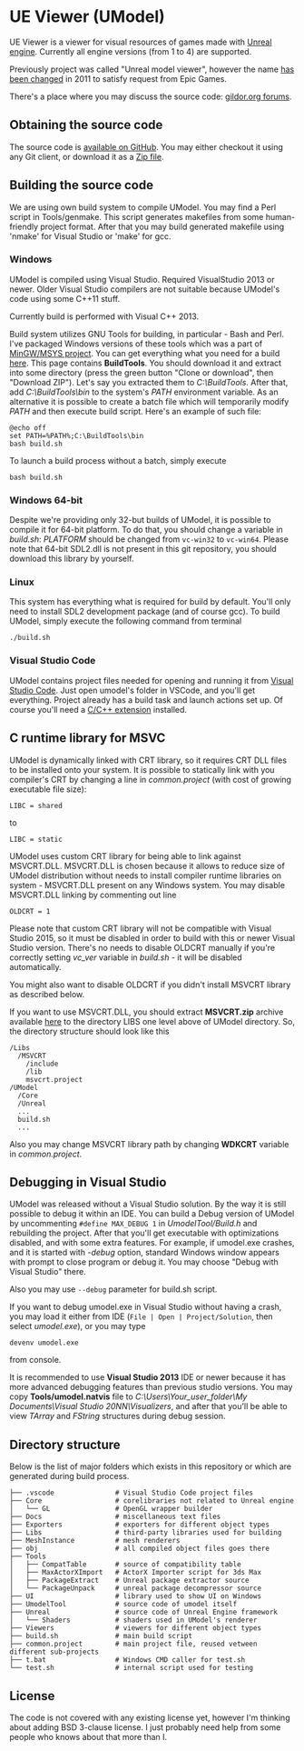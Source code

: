 UE Viewer (UModel)
==================

UE Viewer is a viewer for visual resources of games made with [Unreal engine](http://www.unrealengine.com/).
Currently all engine versions (from 1 to 4) are supported.

Previously project was called "Unreal model viewer", however the name
[has been changed](http://www.gildor.org/smf/index.php/topic,731.0.html) in 2011 to satisfy request
from Epic Games.

There's a place where you may discuss the source code:
[gildor.org forums](http://www.gildor.org/smf/index.php?board=37.0).


Obtaining the source code
-------------------------

The source code is [available on GitHub](https://github.com/gildor2/UModel). You may either checkout it
using any Git client, or download it as a [Zip file](https://github.com/gildor2/UModel/archive/master.zip).


Building the source code
------------------------

We are using own build system to compile UModel. You may find a Perl script in Tools/genmake. This script
generates makefiles from some human-friendly project format. After that you may build generated makefile
using 'nmake' for Visual Studio or 'make' for gcc.

### Windows

UModel is compiled using Visual Studio. Required VisualStudio 2013 or newer. Older Visual Studio compilers are
not suitable because UModel's code using some C++11 stuff.

Currently build is performed with Visual C++ 2013.

Build system utilizes GNU Tools for building, in particular - Bash and Perl. I've packaged Windows versions
of these tools which was a part of [MinGW/MSYS project](http://www.mingw.org/). You can get everything what you need
for a build [here](https://github.com/gildor2/BuildTools). This page contains **BuildTools**. You should
download it and extract into some directory (press the green button "Clone or download", then "Download ZIP"). Let's say you
extracted them to *C:\BuildTools*. After that, add *C:\BuildTools\bin* to the system's *PATH* environment variable. As an
alternative it is possible to create a batch file which will temporarily modify *PATH* and then execute build script.
Here's an example of such file:

    @echo off
    set PATH=%PATH%;C:\BuildTools\bin
    bash build.sh

To launch a build process without a batch, simply execute

    bash build.sh

### Windows 64-bit
Despite we're providing only 32-but builds of UModel, it is possible to compile it for 64-bit platform. To do that, you
should change a variable in *build.sh*: *PLATFORM* should be changed from `vc-win32` to `vc-win64`. Please note that
64-bit SDL2.dll is not present in this git repository, you should download this library by yourself.

### Linux

This system has everything what is required for build by default. You'll only need to install SDL2 development package
(and of course gcc). To build UModel, simply execute the following command from terminal

    ./build.sh

### Visual Studio Code
UModel contains project files needed for opening and running it from [Visual Studio Code](https://code.visualstudio.com/).
Just open umodel's folder in VSCode, and you'll get everything. Project already has a build task and launch actions set up.
Of course you'll need a [C/C++ extension](https://marketplace.visualstudio.com/items?itemName=ms-vscode.cpptools) installed.


C runtime library for MSVC
--------------------------

UModel is dynamically linked with CRT library, so it requires CRT DLL files to be installed onto your system. It is possible
to statically link with you compiler's CRT by changing a line in *common.project* (with cost of growing executable file size):
```
LIBC = shared
```

to

```
LIBC = static
```

UModel uses custom CRT library for being able to link against MSVCRT.DLL. MSVCRT.DLL is chosen because it allows to
reduce size of UModel distribution without needs to install compiler runtime libraries on system - MSVCRT.DLL present on
any Windows system. You may disable MSVCRT.DLL linking by commenting out line
```
OLDCRT = 1
```

Please note that custom CRT library will not be compatible with Visual Studio 2015, so it must be disabled in order to
build with this or newer Visual Studio version. There's no needs to disable OLDCRT manually if you're correctly setting
*vc_ver* variable in *build.sh* - it will be disabled automatically.

You might also want to disable OLDCRT if you didn't install MSVCRT library as described below.

If you want to use MSVCRT.DLL, you should extract **MSVCRT.zip** archive available
[here](https://github.com/gildor2/UModel/releases) to the directory LIBS one level above of UModel directory.
So, the directory structure should look like this

    /Libs
      /MSVCRT
        /include
        /lib
        msvcrt.project
    /UModel
      /Core
      /Unreal
      ...
      build.sh
      ...

Also you may change MSVCRT library path by changing **WDKCRT** variable in *common.project*.


Debugging in Visual Studio
--------------------------

UModel was released without a Visual Studio solution. By the way it is still possible to debug it within an IDE. You
can build a Debug version of UModel by uncommenting ```#define MAX_DEBUG 1``` in *UmodelTool/Build.h* and rebuilding the
project. After that you'll get executable with optimizations disabled, and with some extra features. For example,
if umodel.exe crashes, and it is started with *-debug* option, standard Windows window appears with prompt to close
program or debug it. You may choose "Debug with Visual Studio" there.

Also you may use `--debug` parameter for build.sh script.

If you want to debug umodel.exe in Visual Studio without having a crash, you may load it either from IDE (```File |
Open | Project/Solution```, then select *umodel.exe*), or you may type

    devenv umodel.exe

from console.

It is recommended to use **Visual Studio 2013** IDE or newer because it has more advanced debugging features than previous studio
versions. You may copy **Tools/umodel.natvis** file to *C:\Users\Your_user_folder\My Documents\Visual Studio 20NN\Visualizers*,
and after that you'll be able to view *TArray* and *FString* structures during debug session.


Directory structure
-------------------
Below is the list of major folders which exists in this repository or which are generated during build process.
```
├── .vscode               # Visual Studio Code project files
├── Core                  # corelibraries not related to Unreal engine
│   └── GL                # OpenGL wrapper builder
├── Docs                  # miscellaneous text files
├── Exporters             # exporters for different object types
├── Libs                  # third-party libraries used for building
├── MeshInstance          # mesh renderers
├── obj                   # all compiled object files goes there
├── Tools
│   ├── CompatTable       # source of compatibility table
│   ├── MaxActorXImport   # ActorX Importer script for 3ds Max
│   ├── PackageExtract    # Unreal package extractor source
│   └── PackageUnpack     # unreal package decompressor source
├── UI                    # library used to show UI on Windows
├── UmodelTool            # source code of umodel itself
├── Unreal                # source code of Unreal Engine framework
│   └── Shaders           # shaders used in UModel's renderer
├── Viewers               # viewers for different object types
├── build.sh              # main build script
├── common.project        # main project file, reused vetween different sub-projects
├── t.bat                 # Windows CMD caller for test.sh
└── test.sh               # internal script used for testing
```

License
-------
The code is not covered with any existing license yet, however I'm thinking about adding BSD 3-clause license. I just probably
need help from some people who knows about that more than I.
